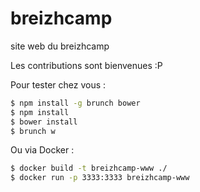 # breizhcamp
site web du breizhcamp


Les contributions sont bienvenues :P


Pour tester chez vous :
```bash
$ npm install -g brunch bower
$ npm install
$ bower install
$ brunch w
```

Ou via Docker : 
```bash
$ docker build -t breizhcamp-www ./
$ docker run -p 3333:3333 breizhcamp-www
```
